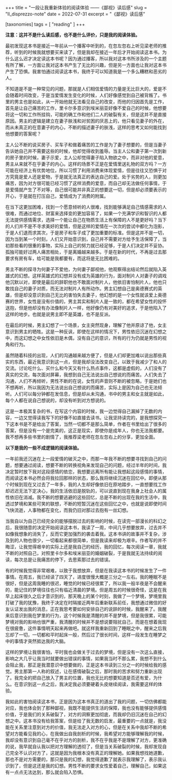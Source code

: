 +++
title = "一段让我重新体验的阅读体验 ——《鄙视》读后感"
slug = "Il_disprezzo-note"
date = 2022-07-31
excerpt = "《鄙视》读后感"

[taxonomies]
tags = [ "reading" ]
+++

**注意：这并不是什么读后感，也不是什么评价，只是我的阅读体验。**

最初发现这本书是接近一年前从一个播客中听到的，在忽左忽右上听见梁老师的推荐，听到的时候我就想要买来读了，但是我却在接近一年后才开始阅读这本书。为什么这么迟才决定读这本书呢？因为通过播客，所以我对这本书所涉及的一个主题有所了解，一方面让我对这本书产生了无比的兴趣，但是另一方面也让我对这本书产生了恐惧。我害怕通过阅读这本书，我终于可以知道我是一个多么糟糕和恶劣的人。

不知道是不是一种常见的问题，那就是人们相信爱情的力量是无比巨大的，爱是不会随着时间改变，于是当爱情发生变化的时候，人们好像感觉到自己被背叛了。书里的男主也是如此，从一开始他就无法看见自己的改变，而他的归因首先是工作，首先是让自己痛苦的工作，里卡尔多意识到埃米丽亚好像不爱自己的时候，他想要将这一切和工作所挂钩，可能的确工作和他们二人的破裂有关，但是这并不是直接原因。男主的逻辑是建立在妻子肤浅和对贫困的厌恶上的，他只看见妻子的外在，而从未真正的在意妻子的内心，不断的描述妻子的肤浅，这样的思考又如何能找到他想要的答案呢？

主人公不断的说买房子、买车子和做着痛苦的工作是为了妻子想要的，但是当妻子告诉她自己并不需要这些的时候，他却觉得收到羞辱。当主人公和妻子第一次到新的房子里的时候，妻子示爱，主人公却觉得妻子陷入物欲之中，而非对他的爱意，男主从来就不在乎妻子的内心。这样的场景不正是在爱情里送礼物的双方吗？一方可能在经济上有优势地位，所以习惯了利用消费来体现爱情，但是往往又恐惧于对方究竟是爱人还是爱物，于是就无法真正的表达自己的爱。处于劣势的人，则更加痛苦，因为对方很可能已经习惯了这样消费的爱意，而自己却无法做任何事情，于是爱情就产生了不对等，自己很可能并非真正的想要这一切，但是却必须要表示的开心，于是就在打压自己，爱情成为了消费的附属。

在当下这更加困难，找到一个愿意倾听的人很难，找到能够满足自己情感需求的人很难，而通过地位、财富来选择变的更加容易了，如果一个充满学识和智识的人都无法提供感情需求，选择一个能让自己在物质生活上有保障的人不是更好吗？当下的人们并不是不寻求美好的爱情，但是这样的爱情在一次次的尝试中都化为泡影，于是人们退而求其次，于是房子和车子成了更加重要的标准。但是这并不是一切，因为当到某一个时刻，人们又开始意识到，自己并不需要对方给予生活保障了，当初那些看的很重的事物，实际上自己的努力就已经足够，于是人们决定并不妥协。孤独可能好过两人痛苦相处，于是离婚越来越多。于是在新的时代，不再是过去那要求有房有车，给可能是我都要有，而这将是无比困难的。

男主不断的探寻为何妻子不爱他，为何妻子鄙视他，他观察得出结论然后就陷入英雄式的幻想。这样英雄式的幻想并没有成为英雄的行为，面对制片人对妻子的调戏他沉默以对，即使是最后的辞职他也不敢面对制片人，他依旧害怕制片人，他也只敢找自己的妻子对质，而无法对制片人有所动作。男主幻想自己是奥德赛式的英雄，但是却没意识到自己无比的害怕失去妻子，他幻想的是一个女性就该爱上奥德赛的世界，女性是没有价值的，男主其实和制片人是一致的，都在希望女性的投怀送抱，但是他却没有办法像制片人一样，他好像仍有对美好的追求，于是他陷入了这样的地步。也就是说男主即不是英雄，也不是反派。

在最后的时候，男主幻想了一个场景，女主突然现身，理解了他并原谅了他，女主意识到男主的牺牲。这是一种反讽，即使在这样的情况下，男性依旧沉迷在幻想之中，而这幻想之中女性依旧是木偶，没有自己的意识，所有的行为仍就是男性的视角和行为。

虽然随着科技的出现，人们的沟通越来越方便了，但是人们却更加难以说出那些真实的东西，最近我意识到这一点，但是我却没法改变自己，以致于我减少了和人的交流。讨论吃什么、买什么和今天又有什么热点事件，这都是虚假的，人们没有了真实的交流，每次面对屏幕，我想到自己无法说出自己想说的而痛苦。人们失去了沟通，人们不再倾听，男性不断的在说，女性的声音则不断的被忽略，于是她们也不想再听，所以我因为无法说出自己想说的而痛苦，实际上是因为自己也无法倾听。人们可以每分钟都在发信息，但是却从未沟通，书中的男主和女主就是如此，每个人都在说自己想说的，却没有听到对方想说的。

这是一本极其复杂的书，在写这个内容的时候，我一边觉得自己漏掉了无数的内容，一边又觉得读我写下的好像不如直接去读书。让我坚持读完的，是我想探究一下这本书是不是给出了答案，当然一切都不是那么简单，作者在书里给出了很多的答案，但是没有一个是完美的，这正是现实，即使你是成年人，你也无法我都要。我不想再多些书里的剧情了，我推荐梁老师在忽左忽右上的分享，更加全面。

**以下是我的一些不成逻辑的阅读体验。**

一年前我还沉迷在上一段爱情的破灭之中，而那一年我不断的想要寻找到自己的问题，想要通过阅读，想要不断的转换视角来发现自己的问题，经过半年的时间，我决定暂时放下我对这段感情的依恋，我想要远离所有能让我想起这段感情的事情，而阅读这本书必然会将我拉回那样的状态，那么我将继续沉迷在回忆中。即便从那个时候到现在又过去了一年多，我的人生却好像依旧在原地踏步，一直想要找工作却迟迟无法下定决心，我的生活依旧是脱轨的，可以说直到现在我身上社会人的属性依旧在消减。我不断的想要逃避的这些回忆，总是不断的出现在我的生活中，我透过梦境和某些可笑的联想，不断的短暂沉迷在这些回忆之中，也就是说即使时间飞快流逝，人事物都在变化，而我仍旧对那过去抱有一丝幻想。

当我自以为自己已经完全的能够摆脱过去的影响的时候，在读完一部漫长的科幻之后，我很随意的决定开始阅读这本书，我读了一周，中间几乎想要放弃，过去并不如像我想象的消失了，反而它更加强烈的袭击着我。这本书讲的故事并不复杂，涉及到的人物也很少，一切看起来都很简单，但是我读来却极为艰辛。作者写的并不晦涩，让我觉得艰辛的实际上还是我自己的经历，我的回忆，每次阅读一章，我就不断的对照自己，对照里卡尔多和埃米丽亚的婚姻破裂，于是我就无法持续的阅读，每次总是让我痛苦的停下，去思索那过去的错误。

有的时候我觉得非常艰难，以致于我想放弃，但是在我读这本书的时候发生了一件事情。在周五，我已经读了四天了，进度很慢大概是三分之一左右。我的睡眠不是很好，但是这周我睡的很迟，睡觉的时候已经很累了，所以我一般半夜是不会醒来的，能记住的梦境往往也只有临近清晨的梦境。但是周五的时候很奇怪，这是在我早上起床很久之后才意识到的，那天晚上的某个时刻，我做了一个梦境，梦境里我打破了我的犹豫，我终于决定在时隔接近两年后重新联系前任，我想通过微信的好友认证发出我的消息，正在我思考要如何安排自己的说辞的时候，我醒来了。我醒来后意识到我在梦里的行为，这个时候我是清醒的并不是梦境，但是我很累，可能梦境对我的影响也很严重，我清醒的时候并不是想说要阻扰自己，而是在想着我现在很疲惫，这件事情明天起来再做吧。就这样我重新回到了睡眠之中，醒来之后我忘却了一切，一切都和平时起床一般，然后过了很长时间，这样一段发生在睡梦之中的事情才突然抵达我的大脑。

这样的梦境让我很害怕，平时我也会做关于过去的梦境，但是没有一次这么直接，影响之大几乎让我当时就要做出错误的事情，如果我当时不那么累，我想不到什么会阻止我，那正是我潜意识中想要做的，正是这本书读到三分之一的时候给我的感觉。男主那第一人称的叙述，让在感情破裂之后，那时我的苦求和努力重新出现了。我完全的把自己放入了男主的位置，我也无比的想要知道是否还有爱，为什么。在意识到这一点之后，我决定我必须要硬着头皮继续阅读，我需要这样的体验。

我如此的害怕阅读这本书，正是因为这本书真正的道出了我的问题，一切仿佛都能对应，我也体会到了那种鄙视，我既不能提供生活的保障，我也没有能够提供感情价值，于是我们的关系破裂了，对方的洞察更加彻底，而我却仍旧沉迷在自己的幻想之中。这本书没有给我答案，但是给了我无数的启发，最重要的一点就是，我没能在关系里注意到对方的价值，我无法走入对方的心，但是在关系中我却不断的希望对方能看见我的心，在我做出自我剖析的时候，我希望对方能够理解我的时候，我却没有意识到自己毫不在乎对方的剖析，我不在乎我是不是理解了对方，更准确的说，我早就自认我以把对方理解的透彻了，但是当关系破裂的时候，我却发现自己完全不认识对方了，这就是因为我根本没有真正的理解她。如果我想找她道歉，那也不是对方需要的，那只是我的幻想，我觉得道歉了就表示我理解了，表示我认识到了，但是这还是我的幻想。男性不断的要求女性爱着自己，理解自己，如果这有一点点无法达到，那么就会陷入恐惧。